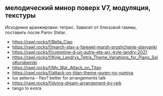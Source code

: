 ## мелодический минор поверх V7, модуляция, текстуры

Исходники аранжировки: тетрис. Зависит от блюзовой гаммы, поставить после Parov Stelar.

- https://rawl.rocks/f/Bella_Ciao
- https://rawl.rocks/f/march-slav-s-farewel-marsh-proshchanie-slavyanki
- https://rawl.rocks/f/comptine-d-un-autre-ete-arr.-kyle-landry-2021
- https://rawl.rocks/f/Kyle_Landrys_Tetris_Theme_Variations_for_Piano_SoloKorobeiniki
- https://rawl.rocks/f/My_War_Attack_on_Titan
- https://rawl.rocks/f/attack-on-titan-theme-guren-no-yumiya
- lux aeterna - flex? better for arrangements talk
- https://rawl.rocks/f/dying-dream-arrangement-by-reik
- tango to evora
